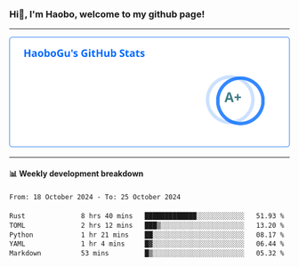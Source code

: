 <!--<h2 align="center"> Hi👋, I'm Haobo, welcome to my github page! </h2>-->
### Hi👋, I'm Haobo, welcome to my github page!
-------

<img href="https://github.com/HaoboGu" src="assets/stats.svg" alt="github stats" /> 

-------

#### 📊 **Weekly development breakdown**
<!--START_SECTION:waka-->

```txt
From: 18 October 2024 - To: 25 October 2024

Rust              8 hrs 40 mins   █████████████░░░░░░░░░░░░   51.93 %
TOML              2 hrs 12 mins   ███▒░░░░░░░░░░░░░░░░░░░░░   13.20 %
Python            1 hr 21 mins    ██░░░░░░░░░░░░░░░░░░░░░░░   08.17 %
YAML              1 hr 4 mins     █▓░░░░░░░░░░░░░░░░░░░░░░░   06.44 %
Markdown          53 mins         █▒░░░░░░░░░░░░░░░░░░░░░░░   05.32 %
```

<!--END_SECTION:waka-->
<!--
backup url: https://github-readme-status-dusky-ten.vercel.app/api?username=HaoboGu&count_private=true&show_icons=true&theme=transparent&border_color=2f80ed
-->
<!--
**HaoboGu/HaoboGu** is a ✨ _special_ ✨ repository because its `README.md` (this file) appears on your GitHub profile.

Here are some ideas to get you started:

- 🔭 I’m currently working on AI-assisted programming tools
- 🌱 I’m currently learning ...
- 👯 I’m looking to collaborate on ...
- 🤔 I’m looking for help with ...
- 💬 Ask me about ...
- 📫 How to reach me: ...
- 😄 Pronouns: ...
- ⚡ Fun fact: ...
-->
